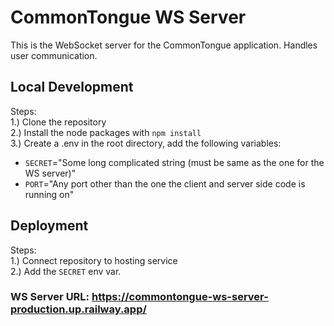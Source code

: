 # CommonTongue  WS Server
This is the WebSocket server for the CommonTongue application. Handles user communication.

## Local Development
Steps:\
1.) Clone the repository\
2.) Install the node packages with `npm install`\
3.) Create a .env in the root directory, add the following variables:
- `SECRET`="Some long complicated string (must be same as the one for the WS server)"
- `PORT`="Any port other than the one the client and server side code is running on"

## Deployment
Steps:\
1.) Connect repository to hosting service \
2.) Add the `SECRET` env var.

### WS Server URL: https://commontongue-ws-server-production.up.railway.app/
